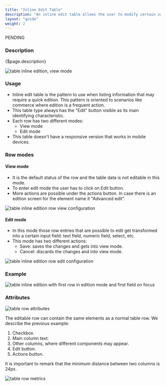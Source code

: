 ```yaml
---
title: "Inline Edit Table"
description: "An inline edit table allows the user to modify certain values of the entry without going to an entry detail page."
layout: "guide"
weight: 2
---
```


<span class="label label-secondary">PENDING</span>

### Description

{$page.description}

![table inline edition, view mode](../../../images/TableInlineEdition.jpg)

### Usage

* Inline edit table is the pattern to use when listing information that may require a quick edition. This pattern is oriented to scenarios like commerce where edition is a frequent action.
* This table type always has the "Edit" button visible as its main identifying characteristic.
* Each row has two different modes:
	* View mode
	* Edit mode
* This table doesn't have a responsive version that works in mobile devices.

### Row modes

#### View mode
* It is the default status of the row and the table data is not editable in this mode.
* To enter edit mode the user has to click on Edit button.
* More actions are possible under the actions button. In case there is an edition screen for the element name it "Advanced edit".

![table inline edition row view configuration](../../../images/TableInlineEditRowView.jpg)

#### Edit mode
* In this mode those row entries that are possible to edit get transformed into a certain input field: text field, numeric field, select, etc.
* This mode has two different actions:
	* Save: saves the changes and gets into view mode.
	* Cancel: discards the changes and into view mode.

![table inline edition row edit configuration](../../../images/TableInlineEditRowEdit.jpg)


### Example

![table inline edition with first row in edition mode and first field on focus](../../../images/TableInlineEditionFocus.jpg)

### Attributes

![table row attributes](../../../images/TableInlineEditRowDesc.jpg)

The editable row can contain the same elements as a normal table row. We describe the previous example:

1. Checkbox.
2. Main column text.
3. Other columns, where different components may appear.
4. Edit button.
5. Actions button.

It is important to remark that the minimum distance between two columns is 24px.

![table row metrics](../../../images/TableInlineEditRowMetrics1.jpg)
